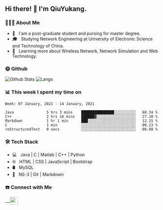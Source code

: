 <h2> Hi there! 👋 I'm QiuYukang.</h2>

<h3> 👨🏻‍💻 About Me </h3>

- 💼 &nbsp; I'am a post-graduate student and pursing for master degree.
- 🎓 &nbsp; Studying Network Engineering at University of Electronic Science and Technology of China.
- 🌱 &nbsp; Learning more about Wireless Network, Network Simulation and Web Technology.

<h3> 🌞 Github</h3>

![Github Stats](https://github-readme-stats-beta-lovat.vercel.app/api?username=QiuYukang&count_private=true&show_icons=true&hide=stars)
![Langs](https://github-readme-stats-beta-lovat.vercel.app/api/top-langs/?username=QiuYukang&count_private=true&layout=compact)

<h3> 📊 This week I spent my time on</h3>

<!--START_SECTION:waka-->
```text
Week: 07 January, 2021 - 14 January, 2021

Java               5 hrs 3 mins    ███████████████░░░░░░░░░░   60.34 % 
C++                2 hrs 16 mins   ██████▓░░░░░░░░░░░░░░░░░░   27.10 % 
Markdown           1 hr 1 min      ███░░░░░░░░░░░░░░░░░░░░░░   12.15 % 
C                  1 min           ░░░░░░░░░░░░░░░░░░░░░░░░░   00.23 % 
reStructuredText   0 secs          ░░░░░░░░░░░░░░░░░░░░░░░░░   00.08 % 
```
<!--END_SECTION:waka-->

<h3>🛠 Tech Stack</h3>

- 💻 &nbsp; Java | C | Matlab | C++ | Python
- 🌐 &nbsp; HTML | CSS | JavaScript | Bootstrap
- 🛢  &nbsp; MySQL
- 🔧 &nbsp; NS-3 | Git | Markdown

<h3> ☎️ Connect with Me </h3>

<a href="mailto:b612n@qq.com">
   &nbsp;  &nbsp;
  <img align="center" width="26px" src="https://github.com/TheDudeThatCode/TheDudeThatCode/blob/master/Assets/Gmail.svg" />
</a>
